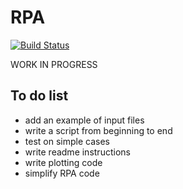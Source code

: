 # RPA

[![Build Status](https://github.com/Anjishnubose/RPA.jl/actions/workflows/CI.yml/badge.svg?branch=main)](https://github.com/Anjishnubose/RPA.jl/actions/workflows/CI.yml?query=branch%3Amain)

WORK IN PROGRESS
## To do list
- add an example of input files
- write a script from beginning to end
- test on simple cases
- write readme instructions
- write plotting code
- simplify RPA code
